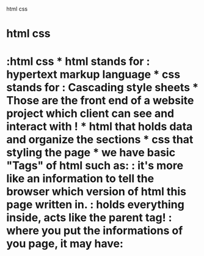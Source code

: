 <h>html css</h>
<h1>html css</h1>
<h1>:html css
* html stands for : hypertext  markup language
* css stands for : Cascading style sheets
* Those are the front end of a website project which client 
	can see and interact with !
	* html that holds data and organize the sections
	* css that styling the page
* we have basic "Tags" of html such as:
<!DOCTYPE html> : it's more like an information to tell the 
				browser which version of html this page written in.
<html>: holds everything inside, acts like the parent tag!
<head>: where you put the informations of you page, it may have:
		<title> : tab name
		<link> : to link css files
		<style> : to do styling in the same page of html
		it alos hold the link refrencess to the page
<body>: takes all tha data inside, texts, images, paragraphs..etc
		<header>: the main lines 
		<footer>: what comes t the end of any web page
					it may hold copy rights, contacts details, about section..etc
		<div> : to control what is inside as a whole section
		<p> for paragraph
		<img> to hold images
		<a> to have links herf inside
		<h> : headline
		<h1>: more headlines

